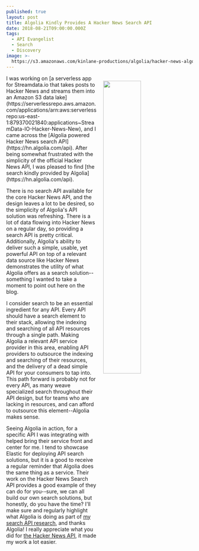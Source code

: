 ```yaml
---
published: true
layout: post
title: Algolia Kindly Provides A Hacker News Search API
date: 2018-08-21T09:00:00.000Z
tags:
  - API Evangelist
  - Search
  - Discovery
image: >-
  https://s3.amazonaws.com/kinlane-productions/algolia/hacker-news-algolia-search-api.png
---
```

<p><img src="{{ page.image }}" width="45%" align="right" style="padding: 15px;" /></p>I was working on [a serverless app for Streamdata.io that takes posts to Hacker News and streams them into an Amazon S3 data lake](https://serverlessrepo.aws.amazon.com/applications/arn:aws:serverlessrepo:us-east-1:879370021840:applications~StreamData-IO-Hacker-News-New), and I came across the [Algolia powered Hacker News search API](https://hn.algolia.com/api). After being somewhat frustrated with the simplicity of the official Hacker News API, I was pleased to find [the search kindly provided by Algolia](https://hn.algolia.com/api).

There is no search API available for the core Hacker News API, and the design leaves a lot to be desired, so the simplicity of Algolia's API solution was refreshing. There is a lot of data flowing into Hacker News on a regular day, so providing a search API is pretty critical. Additionally,  Algolia's ability to deliver such a simple, usable, yet powerful API on top of a relevant data source like Hacker News demonstrates the utility of what Algolia offers as a search solution--something I wanted to take a moment to point out here on the blog.

I consider search to be an essential ingredient for any API. Every API should have a search element to their stack, allowing the indexing and searching of all API resources through a single path. Making Algolia a relevant API service provider in this area, enabling API providers to outsource the indexing and searching of their resources, and the delivery of a dead simple API for your consumers to tap into. This path forward is probably not for every API, as many weave specialized search throughout their API design, but for teams who are lacking in resources, and can afford to outsource this element--Algolia makes sense.

Seeing Algolia in action, for a specific API I was integrating with helped bring their service front and center for me. I tend to showcase Elastic for deploying API search solutions, but it is a good to receive a regular reminder that Algolia does the same thing as a service. Their work on the Hacker News Search API provides a good example of they can do for you--sure, we can all build our own search solutions, but honestly, do you have the time? I'll make sure and regularly highlight what Algolia is doing as part of [my search API research](http://search.apievangelist.com), and thanks Algolia! I really appreciate what you did for [the Hacker News API](https://hn.algolia.com/api), it made my work a lot easier.
